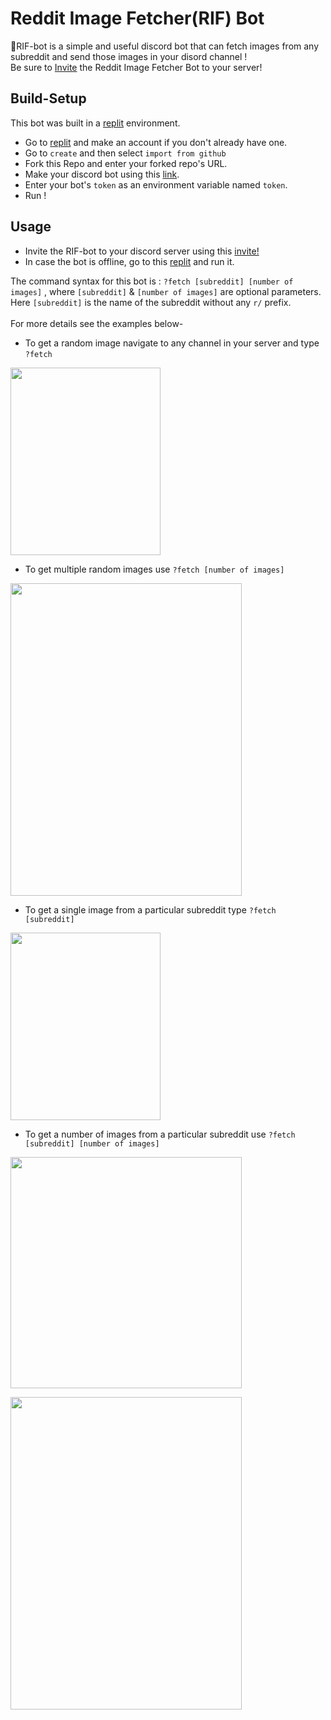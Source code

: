 # Reddit Image Fetcher(RIF) Bot
🤖RIF-bot is a simple and useful discord bot that can fetch images from any subreddit and send those images in your disord channel !<br>
Be sure to [Invite](https://discord.com/api/oauth2/authorize?client_id=1008103587374710854&permissions=412317178880&scope=bot) the Reddit Image Fetcher Bot to your server!

## Build-Setup

This bot was built in a [replit](https://replit.com) environment.
- Go to [replit](https://replit.com) and make an account if you don't already have one.
- Go to `create` and then select `import from github`
- Fork this Repo and enter your forked repo's URL.
- Make your discord bot using this [link](https://discord.com/developers/applications).
- Enter your bot's `token` as an environment variable named `token`.
- Run ! 

## Usage
- Invite the RIF-bot to your discord server using this [invite!](https://discord.com/api/oauth2/authorize?client_id=1008103587374710854&permissions=412317178880&scope=bot)
- In case the bot is offline, go to this [replit](https://replit.com/@VaibhavTiwari7/RIF-bot) and run it.

The command syntax for this bot is : `?fetch [subreddit] [number of images]` , where `[subreddit]` & `[number of images]` are optional parameters. Here `[subreddit]` is the name of the subreddit without any `r/` prefix.<br><br> For more details see the examples below-

- To get a random image navigate to any channel in your server and type  `?fetch`<br>

<p >
  <img  height="300" width="240" src="https://user-images.githubusercontent.com/94956831/184550939-be81b5c5-fbc1-49d4-a864-9cfe7c132cd3.png" />
</p>

- To get multiple random images use `?fetch [number of images]`<br>

<p >
  <img  height="500" width="370" src="https://user-images.githubusercontent.com/94956831/184551055-b3b03c30-0d5b-4d8d-af4b-5dbd8a6eaf24.png" />
</p>

- To get a single image from a particular subreddit type `?fetch [subreddit]`<br>

<p >
  <img height="300" width="240" src="https://user-images.githubusercontent.com/94956831/184550973-1e63e0b1-610d-4807-b804-0d2b9bd887f6.png" />
</p>

- To get a number of images from a particular subreddit use `?fetch [subreddit] [number of images]`<br>

<p>
  <img width="370" display=block src="https://user-images.githubusercontent.com/94956831/184551425-8b2b53b5-9bc4-4e28-bf8d-63e3e96d37e4.png" />
  </p>
<p>
  <img height="500" width="370" src="https://user-images.githubusercontent.com/94956831/184551016-285ffa96-dfc8-4224-b6bf-77fcaf06efef.png" />
</p>

